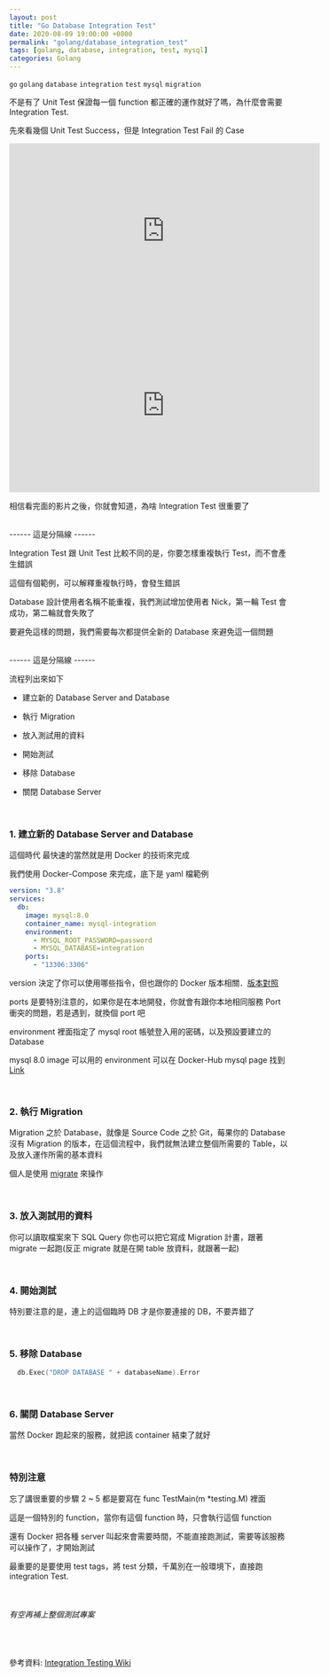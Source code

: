 ```yaml
---
layout: post
title: "Go Database Integration Test"
date: 2020-08-09 19:00:00 +0800
permalink: "golang/database_integration_test"
tags: [golang, database, integration, test, mysql]
categories: Golang
---
```


`go` `golang` `database` `integration` `test` `mysql` `migration`

不是有了 Unit Test 保證每一個 function 都正確的運作就好了嗎，為什麼會需要 Integration Test.

先來看幾個 Unit Test Success，但是 Integration Test Fail 的 Case

<iframe width="560" height="315" src="https://www.youtube.com/embed/0GypdsJulKE" frameborder="0" allow="accelerometer; autoplay; encrypted-media; gyroscope; picture-in-picture" allowfullscreen></iframe>
<br>
<iframe width="560" height="315" src="https://www.youtube.com/embed/Oj8bfBlwHAg" frameborder="0" allow="accelerometer; autoplay; encrypted-media; gyroscope; picture-in-picture" allowfullscreen></iframe>
<br>

相信看完面的影片之後，你就會知道，為啥 Integration Test 很重要了

<br>
------ 這是分隔線 ------
<br>

Integration Test 跟 Unit Test 比較不同的是，你要怎樣重複執行 Test，而不會產生錯誤

這個有個範例，可以解釋重複執行時，會發生錯誤

Database 設計使用者名稱不能重複，我們測試增加使用者 Nick，第一輪 Test 會成功，第二輪就會失敗了

要避免這樣的問題，我們需要每次都提供全新的 Database 來避免這一個問題

<br>
------ 這是分隔線 ------
<br>

流程列出來如下

- 建立新的 Database Server and Database

- 執行 Migration

- 放入測試用的資料

- 開始測試

- 移除 Database

- 關閉 Database Server

<br>

### 1. 建立新的 Database Server and Database

這個時代 最快速的當然就是用 Docker 的技術來完成

我們使用 Docker-Compose 來完成，底下是 yaml 檔範例

```yaml
version: "3.8"
services:
  db:
    image: mysql:8.0
    container_name: mysql-integration
    environment:
      - MYSQL_ROOT_PASSWORD=password
      - MYSQL_DATABASE=integration
    ports:
      - "13306:3306"
```

version 決定了你可以使用哪些指令，但也跟你的 Docker 版本相關．<a href="https://docs.docker.com/compose/compose-file/compose-versioning/" target="_blank">版本對照</a>

ports 是要特別注意的，如果你是在本地開發，你就會有跟你本地相同服務 Port 衝突的問題，若是遇到，就換個 port 吧

environment 裡面指定了 mysql root 帳號登入用的密碼，以及預設要建立的 Database

mysql 8.0 image 可以用的 environment 可以在 Docker-Hub mysql page 找到 <a href="https://hub.docker.com/_/mysql" target="_blank">Link</a>

<br>

### 2. 執行 Migration

Migration 之於 Database，就像是 Source Code 之於 Git，莓果你的 Database 沒有 Migration 的版本，在這個流程中，我們就無法建立整個所需要的 Table，以及放入運作所需的基本資料

個人是使用 <a href="https://github.com/golang-migrate/migrate/v4" target="_blank">migrate</a> 來操作

<br>

### 3. 放入測試用的資料

你可以讀取檔案來下 SQL Query 你也可以把它寫成 Migration 計畫，跟著 migrate 一起跑(反正 migrate 就是在開 table 放資料，就跟著一起)

<br>

### 4. 開始測試

特別要注意的是，連上的這個臨時 DB 才是你要連接的 DB，不要弄錯了

<br>

### 5. 移除 Database

```go
  db.Exec("DROP DATABASE " + databaseName).Error
```

<br>

### 6. 關閉 Database Server

當然 Docker 跑起來的服務，就把該 container 結束了就好

<br>

### 特別注意

忘了講很重要的步驟 2 ~ 5 都是要寫在 func TestMain(m \*testing.M) 裡面

這是一個特別的 function，當你有這個 function 時，只會執行這個 function

還有 Docker 把各種 server 叫起來會需要時間，不能直接跑測試，需要等該服務可以操作了，才開始測試

最重要的是要使用 test tags，將 test 分類，千萬別在一般環境下，直接跑 integration Test.

<br>

###### 有空再補上整個測試專案

<br>
<br>
參考資料: <a href="https://en.wikipedia.org/wiki/Integration_testing" target="_blank">Integration Testing Wiki</a>
